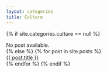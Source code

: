 ```yaml
---
layout: categories
title: Culture
---
```


{% if site.categories.culture == null %}
  <div class="row ">No post available.</div>
{% else %}
  {% for post in site.posts %}
  <div class="row">
    <a href="{{ post.url }}">
      {{ post.title }}
    </a>
  </div>
  {% endfor %}
{% endif %}
